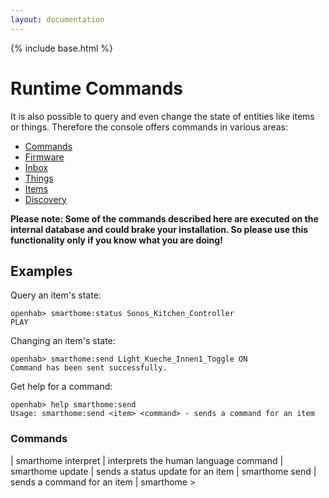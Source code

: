 ```yaml
---
layout: documentation
---
```


{% include base.html %}

# Runtime Commands

It is also possible to query and even change the state of entities like items or things. Therefore the console offers commands in various areas:

- [Commands](#commands)
- [Firmware](#firmware)
- [Inbox](#inbox)
- [Things](#things)
- [Items](#items)
- [Discovery](#discovery)

__Please note: Some of the commands described here are executed on the internal database and could brake your installation. So please use this functionality only if you know what you are doing!__


## Examples

Query an item's state:

```
openhab> smarthome:status Sonos_Kitchen_Controller
PLAY
```

Changing an item's state:

```
openhab> smarthome:send Light_Kueche_Innen1_Toggle ON
Command has been sent successfully.
```

Get help for a command:

```
openhab> help smarthome:send
Usage: smarthome:send <item> <command> - sends a command for an item
```


### Commands

| smarthome interpret <command> | interprets the human language command
| smarthome update <item> <state> | sends a status update for an item
| smarthome send <item> <command> | sends a command for an item
| smarthome > <script to execute> | Executes a script
| smarthome status <item> | shows the current status of an item

### Firmware

| smarthome firmware list <thingTypeUID> | Lists the available firmwares for a thing type.
| smarthome firmware status <thingUID> | lists the firmware status for a thing
| smarthome firmware update <thingUID> <firmware version> | updates the firmware for a thing

### Inbox

| smarthome inbox | lists all current inbox entries
| smarthome inbox listignored | lists all ignored inbox entries
| smarthome inbox approve <thingUID> <label> | creates a thing for an inbox entry
| smarthome inbox clear | clears all current inbox entries
| smarthome inbox ignore <thingUID> | ignores an inbox entry permanently

### Things

| smarthome things list | lists all things
| smarthome things clear | removes all managed things

### Items

| smarthome items list [<pattern>] | lists names and types of all items (matching the pattern, if given)
| smarthome items clear | removes all items
| smarthome items remove <itemName> | removes the given item

### Links

| smarthome links list | lists all links
| smarthome links addChannelLink <itemName> <channelUID> | links an item with a channel
| smarthome links removeChannelLink <itemName> <thingUID> | unlinks an item with a channel
| smarthome links clear | removes all managed links

### Discovery

| smarthome discovery start <thingTypeUID!bindingID> | runs a discovery on a given thing type or binding
| smarthome discovery enableBackgroundDiscovery <PID> | enables background discovery for the discovery service with the given PID
| smarthome discovery disableBackgroundDiscovery <PID> | disables background discovery for the discovery service with the given PID
